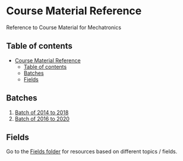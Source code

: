 # Course Material Reference

Reference to Course Material for Mechatronics

## Table of contents

- [Course Material Reference](#course-material-reference)
  - [Table of contents](#table-of-contents)
  - [Batches](#batches)
  - [Fields](#fields)

## Batches

1. [Batch of 2014 to 2018](./Batch_2014_2018/README.md)
2. [Batch of 2016 to 2020](./Batch_2016_2020/README.md)

## Fields

Go to the [Fields folder](./Fields/README.md) for resources based on different topics / fields.
